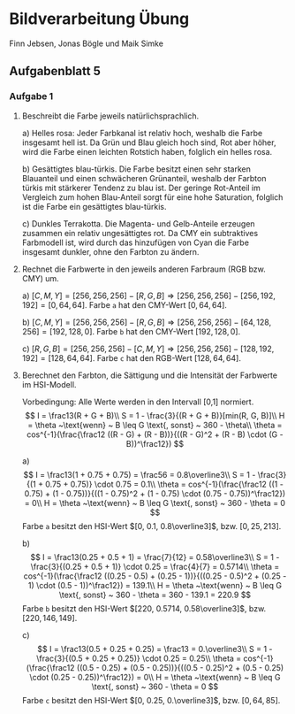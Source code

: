# Bildverarbeitung Übung

Finn Jebsen, Jonas Bögle und Maik Simke

## Aufgabenblatt 5

### Aufgabe 1

1. Beschreibt die Farbe jeweils natürlichsprachlich.

   a) Helles rosa: Jeder Farbkanal ist relativ hoch, weshalb die Farbe insgesamt hell ist. Da Grün und Blau gleich hoch sind, Rot aber höher, wird die Farbe einen leichten Rotstich haben, folglich ein helles rosa.

   b) Gesättigtes blau-türkis. Die Farbe besitzt einen sehr starken Blauanteil und einen schwächeren Grünanteil, weshalb der Farbton türkis mit stärkerer Tendenz zu blau ist. Der geringe Rot-Anteil im Vergleich zum hohen Blau-Anteil sorgt für eine hohe Saturation, folglich ist die Farbe ein gesättigtes blau-türkis.

   c) Dunkles Terrakotta. Die Magenta- und Gelb-Anteile erzeugen zusammen ein relativ ungesättigtes rot. Da CMY ein subtraktives Farbmodell ist, wird durch das hinzufügen von Cyan die Farbe insgesamt dunkler, ohne den Farbton zu ändern.

   

2. Rechnet die Farbwerte in den jeweils anderen Farbraum (RGB bzw. CMY) um.

   a) $[C, M, Y] = [256, 256, 256] - [R, G, B] \Rightarrow [256, 256, 256] - [256, 192, 192] = [0, 64, 64]$. Farbe `a` hat den CMY-Wert $[0, 64, 64]$.

   b) $[C, M, Y] = [256, 256, 256] - [R, G, B] \Rightarrow [256, 256, 256] - [64, 128, 256] = [192, 128, 0]$. Farbe `b` hat den CMY-Wert $[192, 128, 0]$.

   c) $[R, G, B] = [256, 256, 256] - [C, M, Y] \Rightarrow [256, 256, 256] - [128, 192, 192] = [128, 64, 64]$. Farbe `c` hat den RGB-Wert $[128, 64, 64]$.

   

3. Berechnet den Farbton, die Sättigung und die Intensität der Farbwerte im HSI-Modell.

   Vorbedingung: Alle Werte werden in den Intervall [0,1] normiert.
   $$
   I = \frac13(R + G + B)\\
   S = 1 - \frac{3}{(R + G + B)}[min(R, G, B)]\\
   H = \theta ~\text{wenn} ~ B \leq G \text{, sonst} ~ 360 - \theta\\
   \theta = cos^{-1}(\frac{\frac12 ((R - G) + (R - B))}{((R - G)^2 + (R - B) \cdot (G - B))^\frac12})
   $$
   

   a)
   $$
   I = \frac13(1 + 0.75 + 0.75) = \frac56 = 0.8\overline3\\
   S = 1 - \frac{3}{(1 + 0.75 + 0.75)} \cdot 0.75 = 0.1\\
   \theta = cos^{-1}(\frac{\frac12 ((1 - 0.75) + (1 - 0.75))}{((1 - 0.75)^2 + (1 - 0.75) \cdot (0.75 - 0.75))^\frac12}) = 0\\
   H = \theta ~\text{wenn} ~ B \leq G \text{, sonst} ~ 360 - \theta = 0
   $$
   Farbe `a` besitzt den HSI-Wert $[0, 0.1, 0.8\overline3]$, bzw. $[0, 25, 213]$.

   

   b)
   $$
   I = \frac13(0.25 + 0.5 + 1) = \frac{7}{12} = 0.58\overline3\\
   S = 1 - \frac{3}{(0.25 + 0.5 + 1)} \cdot 0.25 = \frac{4}{7} = 0.5714\\
   \theta = cos^{-1}(\frac{\frac12 ((0.25 - 0.5) + (0.25 - 1))}{((0.25 - 0.5)^2 + (0.25 - 1) \cdot (0.5 - 1))^\frac12}) = 139.1\\
   H = \theta ~\text{wenn} ~ B \leq G \text{, sonst} ~ 360 - \theta = 360 - 139.1 = 220.9
   $$
   Farbe `b` besitzt den HSI-Wert $[220, 0.5714, 0.58\overline3]$, bzw. $[220, 146, 149]$.

   

   c)
   $$
   I = \frac13(0.5 + 0.25 + 0.25) = \frac13 = 0.\overline3\\
   S = 1 - \frac{3}{(0.5 + 0.25 + 0.25)} \cdot 0.25 = 0.25\\
   \theta = cos^{-1}(\frac{\frac12 ((0.5 - 0.25) + (0.5 - 0.25))}{((0.5 - 0.25)^2 + (0.5 - 0.25) \cdot (0.25 - 0.25))^\frac12}) = 0\\
   H = \theta ~\text{wenn} ~ B \leq G \text{, sonst} ~ 360 - \theta = 0
   $$
   Farbe `c` besitzt den HSI-Wert $[0, 0.25, 0.\overline3]$, bzw. $[0, 64, 85]$.


